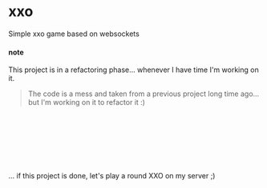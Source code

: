 # xxo
Simple xxo game based on websockets

#### note
This project is in a refactoring phase... whenever I have time I'm working on it.

> The code is a mess and taken from a previous project long time ago... but I'm working on it to refactor it :)

<br />
<br />
<br />
<br />
<br />
<br />

... if this project is done, let's play a round XXO on my server ;)
